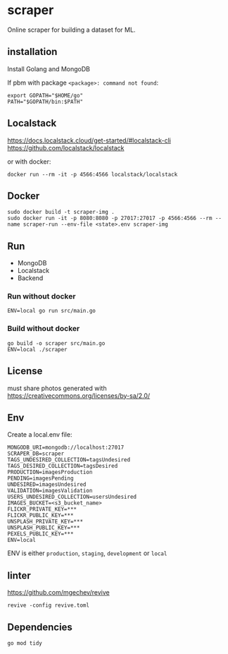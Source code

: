 # scraper

Online scraper for building a dataset for ML.


## installation

Install Golang and MongoDB

If pbm with package `<package>: command not found`:

    export GOPATH="$HOME/go"
    PATH="$GOPATH/bin:$PATH"

## Localstack

https://docs.localstack.cloud/get-started/#localstack-cli
https://github.com/localstack/localstack

or with docker:

    docker run --rm -it -p 4566:4566 localstack/localstack
## Docker

    sudo docker build -t scraper-img .
    sudo docker run -it -p 8080:8080 -p 27017:27017 -p 4566:4566 --rm --name scraper-run --env-file <state>.env scraper-img

## Run

- MongoDB
- Localstack
- Backend

### Run without docker

    ENV=local go run src/main.go

### Build without docker

    go build -o scraper src/main.go
    ENV=local ./scraper

## License

must share photos generated with https://creativecommons.org/licenses/by-sa/2.0/

## Env

Create a local.env file:

    MONGODB_URI=mongodb://localhost:27017
    SCRAPER_DB=scraper
    TAGS_UNDESIRED_COLLECTION=tagsUndesired
    TAGS_DESIRED_COLLECTION=tagsDesired
    PRODUCTION=imagesProduction
    PENDING=imagesPending
    UNDESIRED=imagesUndesired
    VALIDATION=imagesValidation
    USERS_UNDESIRED_COLLECTION=usersUndesired
    IMAGES_BUCKET=<s3_bucket_name>
    FLICKR_PRIVATE_KEY=***
    FLICKR_PUBLIC_KEY=***
    UNSPLASH_PRIVATE_KEY=***
    UNSPLASH_PUBLIC_KEY=***
    PEXELS_PUBLIC_KEY=***
    ENV=local

ENV is either `production`, `staging`, `development` or `local`

## linter

https://github.com/mgechev/revive

    revive -config revive.toml

## Dependencies

    go mod tidy

